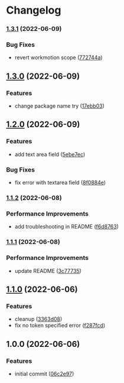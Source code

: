 # Changelog

### [1.3.1](https://github.com/workmotion/design-system/compare/v1.3.0...v1.3.1) (2022-06-09)


### Bug Fixes

* revert workmotion scope ([772744a](https://github.com/workmotion/design-system/commit/772744a2b9d5a4d768d4e5b4c9c37af76ab40422))

## [1.3.0](https://github.com/workmotion/design-system/compare/v1.2.0...v1.3.0) (2022-06-09)


### Features

* change package name try ([17ebb03](https://github.com/workmotion/design-system/commit/17ebb034aa8720bade03bbac109ee8d0475c7949))

## [1.2.0](https://github.com/workmotion/design-system/compare/v1.1.2...v1.2.0) (2022-06-09)


### Features

* add text area field ([5ebe7ec](https://github.com/workmotion/design-system/commit/5ebe7ec45445be2d44bb3da5426ada2578f8987e))


### Bug Fixes

* fix error with textarea field ([8f0884e](https://github.com/workmotion/design-system/commit/8f0884e9e872c63962c952cebcd47edd21dc2556))

### [1.1.2](https://github.com/workmotion/design-system/compare/v1.1.1...v1.1.2) (2022-06-08)


### Performance Improvements

* add troubleshooting in README ([f6d8763](https://github.com/workmotion/design-system/commit/f6d876358f6c7a7d1b96e8244c6f1dc043946b5d))

### [1.1.1](https://github.com/workmotion/design-system/compare/v1.1.0...v1.1.1) (2022-06-08)


### Performance Improvements

* update README ([3c77735](https://github.com/workmotion/design-system/commit/3c77735fd6fe791ea0bf31d947f4992ed1778a68))

## [1.1.0](https://github.com/workmotion/design-system/compare/v1.0.0...v1.1.0) (2022-06-06)


### Features

* cleanup ([3363d08](https://github.com/workmotion/design-system/commit/3363d088f05955df555f3446f5f3263a9baacdf2))
* fix no token specified error ([f287fcd](https://github.com/workmotion/design-system/commit/f287fcd000e0c0d4ea664200faca1f8684349551))

## 1.0.0 (2022-06-06)


### Features

* initial commit ([06c2e97](https://github.com/workmotion/design-system/commit/06c2e97150c8f3b98468ab1a7a1b0769a2797b99))
